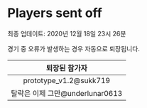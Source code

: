 # Players sent off
최종 업데이트: 2020년 12월 18일 23시 26분


경기 중 오류가 발생하는 경우 자동으로 퇴장됩니다.


| 퇴장된 참가자 |
|:---:|
| prototype_v1.2@sukk719 |
| 탈락은 이제 그만@underlunar0613 |